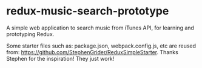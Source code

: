 # redux-music-search-prototype
A simple web application to search music from iTunes API, for learning and prototyping Redux.

Some starter files such as: package.json, webpack.config.js, etc are reused from: https://github.com/StephenGrider/ReduxSimpleStarter. Thanks Stephen for the inspiration! They just work!
